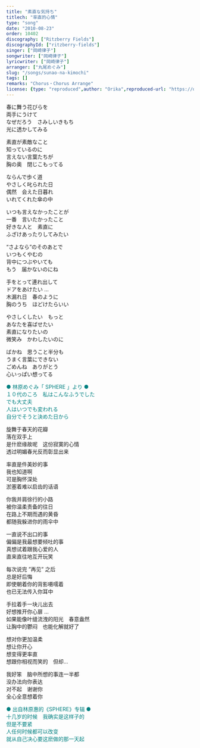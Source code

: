 ```yaml
---
title: "素直な気持ち"
titlech: "率直的心情"
type: "song"
date: "2010-08-23"
order: 10402
discography: ["Ritzberry Fields"]
discographyId: ["ritzberry-fields"]
singer: ["岡崎律子"]
songwriter: ["岡崎律子"]
lyricwriter: ["岡崎律子"]
arranger: ["丸尾めぐみ"]
slug: "/songs/sunao-na-kimochi"
tags: []
remarks: "Chorus・Chorus Arrange"
license: {type: "reproduced",author: "Orika",reproduced-url: "https://orikamushi.netlify.app/",reproduced-website: "織歌蟲網站"}
---
```


  

春に舞う花びらを  
両手にうけて  
なぜだろう　さみしいきもち  
光に透かしてみる   
  
素直が素敵なこと  
知っているのに  
言えない言葉たちが  
胸の奥　閉じこもってる   
  
ならんで歩く道  
やさしく叱られた日  
偶然　会えた日暮れ  
いれてくれた傘の中   
  
いつも言えなかったことが  
一番　言いたかったこと  
好きな人と　素直に  
ふざけあったりしてみたい   
  
“さよなら”のそのあとで  
いつもくやむの  
背中につぶやいても  
もう　届かないのにね   
  
手をとって連れ出して  
ドアをあけたい …  
木漏れ日　春のように  
胸のうち　ほどけたらいい   
  
やさしくしたい　もっと  
あなたを喜ばせたい  
素直になりたいの  
微笑み　かわしたいのに   
  
ばかね　思うこと半分も  
うまく言葉にできない  
ごめんね　ありがとう  
心いっぱい想ってる

  

<span style="color: #008080;">● 林原めぐみ「 SPHERE 」より ●<br>１０代のころ　私はこんなふうでした<br>でも大丈夫<br>人はいつでも変われる<br>自分でそうと決めた日から</span>

  

<!-- 翻译 -->

  
  

旋舞于春天的花瓣  
落在双手上  
是什麽缘故呢　这份寂寞的心情  
透过明媚春光反而彰显出来   
  
率直是件美妙的事  
我也知道啊  
可是胸怀深处  
淤塞着难以启齿的话语   
  
你我并肩徐行的小路  
被你温柔责备的往日  
在路上不期而遇的黄昏  
都随我躲进你的雨伞中   
  
一直说不出口的事  
偏偏是我最想要倾吐的事  
真想试着跟我心爱的人  
直来直往地互开玩笑   
  
每次说完 ”再见” 之后  
总是好后悔  
即使朝着你的背影嗫嚅着  
也已无法传入你耳中   
  
手拉着手一块儿出去  
好想推开你心扉 …  
如果能像叶缝流洩的阳光　春意盎然  
让胸中的鬱闷　也能化解就好了   
  
想对你更加温柔  
想让你开心  
想变得更率直  
想跟你相视而笑的　但却...   
  
我好笨　脑中所想的事连一半都  
没办法向你表达  
对不起　谢谢你  
全心全意想着你

  

<span style="color: #008080;">● 出自林原惠的《SPHERE》专辑 ●<br>十几岁的时候　我确实是这样子的<br>但是不要紧<br>人任何时候都可以改变<br>就从自己决心要这麽做的那一天起</span>
